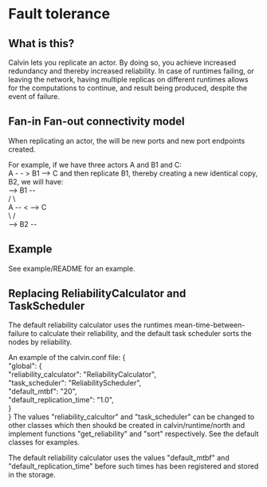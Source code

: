 # Fault tolerance

## What is this?

Calvin lets you replicate an actor. By doing so, you achieve increased redundancy
and thereby increased reliability. In case of runtimes failing, or leaving the
network, having multiple replicas on different runtimes allows for the computations
to continue, and result being produced, despite the event of failure.

## Fan-in Fan-out connectivity model

When replicating an actor, the will be new ports and new port endpoints created.

For example, if we have three actors A and B1 and C:<br />
A - - > B1 --> C
and then replicate B1, thereby creating a new identical copy, B2, we will have:<br />
         --> B1 -- <br />
       /           \ <br />
A -- <               --> C <br />
       \           / <br />
         --> B2 -- <br />


## Example

See example/README for an example.

## Replacing ReliabilityCalculator and TaskScheduler

The default reliability calculator uses the runtimes
mean-time-between-failure to calculate their reliability, and
the default task scheduler sorts the nodes by reliability.

An example of the calvin.conf file:
{<br />
    "global": {<br />
        "reliability_calculator": "ReliabilityCalculator",<br />
        "task_scheduler": "ReliabilityScheduler",<br />
        "default_mtbf": "20",<br />
        "default_replication_time": "1.0",<br />
    }<br />
}
The values "reliability_calcultor" and "task_scheduler" can be changed to other
classes which then shoukd be created in calvin/runtime/north and implement
functions "get_reliability" and "sort" respectively. See the default classes for
examples.

The default reliability calculator uses the values "default_mtbf" and "default_replication_time"
before such times has been registered and stored in the storage.

